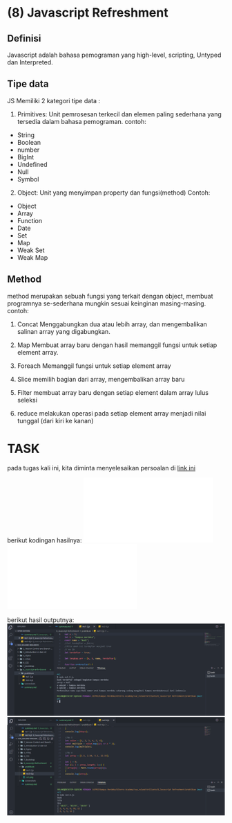 # (8) Javascript Refreshment

## Definisi

Javascript adalah bahasa pemograman yang high-level, scripting, Untyped dan Interpreted.

## Tipe data

JS Memiliki 2 kategori tipe data :

1. Primitives:
   Unit pemrosesan terkecil dan elemen paling sederhana yang tersedia dalam bahasa pemograman.
   contoh:

- String
- Boolean
- number
- BigInt
- Undefined
- Null
- Symbol

2. Object:
   Unit yang menyimpan property dan fungsi(method)
   Contoh:

- Object
- Array
- Function
- Date
- Set
- Map
- Weak Set
- Weak Map

## Method

method merupakan sebuah fungsi yang terkait dengan object, membuat programnya se-sederhana mungkin sesuai keinginan masing-masing.
contoh:

1. Concat
   Menggabungkan dua atau lebih array, dan mengembalikan salinan array yang digabungkan.

2. Map
   Membuat array baru dengan hasil memanggil fungsi untuk setiap element array.

3. Foreach
   Memanggil fungsi untuk setiap element array

4. Slice
   memilih bagian dari array, mengembalikan array baru

5. Filter
   membuat array baru dengan setiap element dalam array lulus seleksi

6. reduce
   melakukan operasi pada setiap element array menjadi nilai tunggal (dari kiri ke kanan)

# TASK

pada tugas kali ini, kita diminta menyelesaikan persoalan di [link ini ](https://docs.google.com/document/d/1Ke6H5HerrxYGt6QuDHtCCbqQwPUFcgGLoFI1a0n-6D8/edit)

berikut kodingan hasilnya:
![ini](praktikum/no1-2.js)
![ini](praktikum/no3-6.js)

berikut hasil outputnya:
![outputnya](screenshots/ss1.png)
![outputnya](screenshots/ss2.png)
